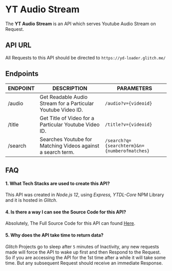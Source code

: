# **YT Audio Stream**

The **YT Audio Stream** is an API which serves Youtube Audio Stream on Request.

## **API URL**

All Requests to this API should be directed to `https://yd-loader.glitch.me/`

## **Endpoints**

| ENDPOINT | DESCRIPTION                                                  | PARAMETERS                                   |
| -------- | ------------------------------------------------------------ | -------------------------------------------- |
| /audio   | Get Readable Audio Stream for a Particular Youtube Video ID. | `/audio?v={videoid}`                         |
| /title   | Get Title of Video for a Particular Youtube Video ID.        | `/title?v={videoid}`                         |
| /search  | Searches Youtube for Matching Videos against a search term.  | `/search?q={searchterm}&n={numberofmatches}` |

## **FAQ**

#### **1. What Tech Stacks are used to create this API**?

This API was created in _Node.js 12_, using _Express, YTDL-Core_ NPM Library and it is hosted in _Glitch_.

#### **4. Is there a way I can see the Source Code for this API?**

Absolutely, The Full Source Code for this API can found [Here](https://github.com/ARogueOtaku/YTAudioStream).

#### **5. Why does the API take time to return data**?

_Glitch_ Projects go to sleep after `5` minutes of Inactivity, any new requests made will force the API to wake up first and then Respond to the Request. So if you are accessing the API for the 1st time after a while it will take some time. But any subsequent Request should receive an immediate Response.
